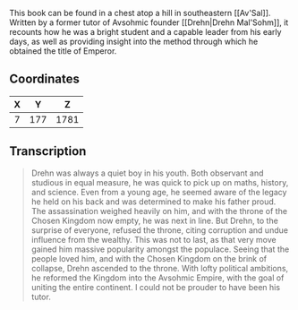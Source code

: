  

This book can be found in a chest atop a hill in southeastern [[Av'Sal]]. Written by a former tutor of Avsohmic founder [[Drehn|Drehn Mal'Sohm]], it recounts how he was a bright student and a capable leader from his early days, as well as providing insight into the method through which he obtained the title of Emperor.

## Coordinates
| **X** | **Y** | **Z** |
| :---: | :---: | :---: |
|   7   |  177  | 1781  |

## Transcription
> Drehn was always a quiet boy in his youth. Both observant and studious in equal measure, he was quick to pick up on maths, history, and science. Even from a young age, he seemed aware of the legacy he held on his back and was determined to make his father proud. The assassination weighed heavily on him, and with the throne of the Chosen Kingdom now empty, he was next in line. But Drehn, to the surprise of everyone, refused the throne, citing corruption and undue influence from the wealthy. This was not to last, as that very move gained him massive popularity amongst the populace. Seeing that the people loved him, and with the Chosen Kingdom on the brink of collapse, Drehn ascended to the throne. With lofty political ambitions, he reformed the Kingdom into the Avsohmic Empire, with the goal of uniting the entire continent. I could not be prouder to have been his tutor.

